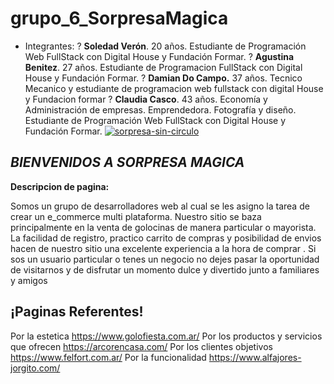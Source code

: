 # **grupo_6_SorpresaMagica**

 - Integrantes:
 ? **Soledad Verón**. 20 años. Estudiante de Programación Web FullStack con Digital House y Fundación Formar.
 ? **Agustina Benitez**. 27 años. Estudiante de Programacion FullStack con Digital House y Fundación Formar.
 ? **Damian Do Campo.** 37 años. Tecnico Mecanico y estudiante de programacion web fullstack con digital House y Fundacion formar
? **Claudia Casco**. 43 años. Economía y Administración de empresas. Emprendedora. Fotografía y diseño. Estudiante de Programación Web FullStack con Digital House y Fundación Formar.
<a href="https://ibb.co/L6sfrM4"><img src="https://i.ibb.co/vmM8hb2/sorpresa-sin-circulo.jpg" alt="sorpresa-sin-circulo" border="0"></a>




## *BIENVENIDOS A SORPRESA MAGICA*

 

**Descripcion de pagina:**

Somos un grupo de desarrolladores web al cual se les asigno la tarea de crear un e_commerce multi plataforma.
Nuestro sitio se baza principalmente en la venta de golocinas de manera particular o mayorista.
La facilidad de registro, practico carrito de compras y posibilidad de envios hacen de nuestro sitio una excelente experiencia a la hora de comprar . 
Si sos un usuario particular o tenes un negocio no dejes pasar la oportunidad de visitarnos y de disfrutar un momento dulce y divertido junto a familiares y amigos

## ¡Paginas Referentes!

Por la estetica https://www.golofiesta.com.ar/
Por los productos y servicios que ofrecen https://arcorencasa.com/
Por los clientes objetivos https://www.felfort.com.ar/
Por la funcionalidad https://www.alfajores-jorgito.com/
